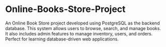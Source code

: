 # Online-Books-Store-Project
An Online Book Store project developed using PostgreSQL as the backend database. This system allows users to browse, search, and manage books. It also includes admin features to manage inventory, users, and orders. Perfect for learning database-driven web applications.
